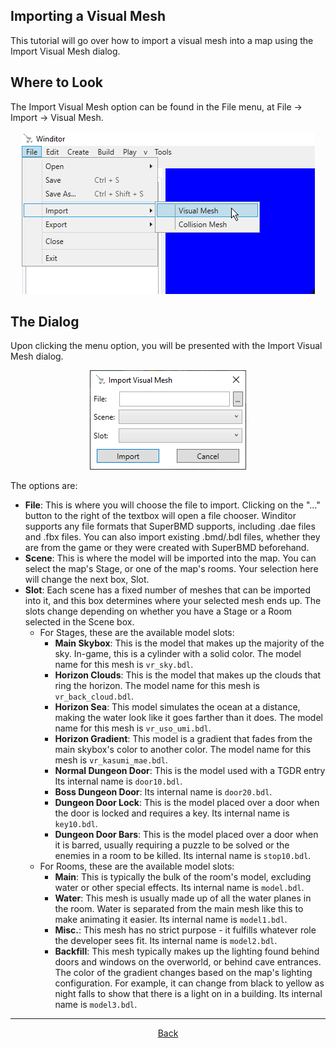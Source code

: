 ## Importing a Visual Mesh
This tutorial will go over how to import a visual mesh into a map using the Import Visual Mesh dialog.

## Where to Look
The Import Visual Mesh option can be found in the File menu, at File -> Import -> Visual Mesh.

<p align="center">
  <img src="./import_visual_mesh_menu.png" alignment="center">
</p>

## The Dialog
Upon clicking the menu option, you will be presented with the Import Visual Mesh dialog.

<p align="center">
  <img src="./import_visual_mesh_dialog.png" alignment="center">
</p>

The options are:
* **File**: This is where you will choose the file to import. Clicking on the "..." button to the right of the textbox will open a file chooser. Winditor supports any file formats that SuperBMD supports, including .dae files and .fbx files. You can also import existing .bmd/.bdl files, whether they are from the game or they were created with SuperBMD beforehand.
* **Scene**: This is where the model will be imported into the map. You can select the map's Stage, or one of the map's rooms. Your selection here will change the next box, Slot.
* **Slot**: Each scene has a fixed number of meshes that can be imported into it, and this box determines where your selected mesh ends up. The slots change depending on whether you have a Stage or a Room selected in the Scene box.
	* For Stages, these are the available model slots:
		* **Main Skybox**: This is the model that makes up the majority of the sky. In-game, this is a cylinder with a solid color. The model name for this mesh is `vr_sky.bdl`.
		* **Horizon Clouds**: This is the model that makes up the clouds that ring the horizon. The model name for this mesh is `vr_back_cloud.bdl`.
		* **Horizon Sea**: This model simulates the ocean at a distance, making the water look like it goes farther than it does. The model name for this mesh is `vr_uso_umi.bdl`.
		* **Horizon Gradient**: This model is a gradient that fades from the main skybox's color to another color. The model name for this mesh is `vr_kasumi_mae.bdl`.
		* **Normal Dungeon Door**: This is the model used with a TGDR entry  Its internal name is `door10.bdl`.
		* **Boss Dungeon Door**: Its internal name is `door20.bdl`.
		* **Dungeon Door Lock**: This is the model placed over a door when the door is locked and requires a key. Its internal name is `key10.bdl`.
		* **Dungeon Door Bars**: This is the model placed over a door when it is barred, usually requiring a puzzle to be solved or the enemies in a room to be killed. Its internal name is `stop10.bdl`.
	* For Rooms, these are the available model slots:
		* **Main**: This is typically the bulk of the room's model, excluding water or other special effects. Its internal name is `model.bdl`.
		* **Water**: This mesh is usually made up of all the water planes in the room. Water is separated from the main mesh like this to make animating it easier. Its internal name is `model1.bdl`.
		* **Misc.**: This mesh has no strict purpose - it fulfills whatever role the developer sees fit. Its internal name is `model2.bdl`.
		* **Backfill**: This mesh typically makes up the lighting found behind doors and windows on the overworld, or behind cave entrances. The color of the gradient changes based on the map's lighting configuration. For example, it can change from black to yellow as night falls to show that there is a light on in a building. Its internal name is `model3.bdl`.

<hr>
<p align="center">
  <a href="../tutorials.html">Back</a>
</p>

